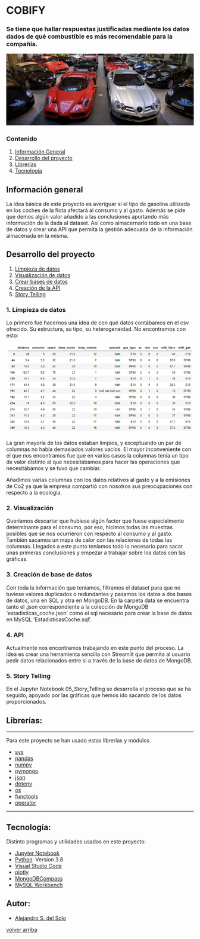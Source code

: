 <a name='inicio'></a>
# COBIFY

### Se tiene que hallar respuestas justificadas mediante los datos dados de qué combustible es más recomendable para la compañía.

![portada](https://github.com/as-Solo/reto_data/blob/main/img/portada_Cobify.jpg)

### Contenido

1. [Información General](#Información)
2. [Desarrollo del proyecto](#Pasos)
3. [Librerías](#Librerías)
4. [Tecnología](#Tecnología)

<a name='Información'></a>
## Información general

La idea básica de este proyecto es averiguar si el tipo de gasolina utilizada en los coches de la flota afectará al consumo y al gasto. Además se pide que demos algún valor añadido a las conclusiones aportando más información de la dada al dataset. Así como almacernarlo todo en una base de datos y crear una API que permita la gestión adecuada de la información almacenada en la misma.



<a name='Pasos'></a>
## Desarrollo del proyecto

1. [Limpieza de datos](#limpieza)
1. [Visualización de datos](#visualizacion)
1. [Crear bases de datos](#bbdd)
1. [Creación de la API](#API)
1. [Story Telling](#storyTelling)

<a name = limpieza></a>
### 1. Limpieza de datos

Lo primero fue hacernos una idea de con qué datos contábamos en el csv ofrecido. Su estructura, su tipo, su heterogeneidad. No encontramos con esto:

![df_head_inicio](https://github.com/as-Solo/reto_data/blob/main/img/df_head_inicio.jpg)

La gran mayoría de los datos estaban limpios, y exceptuando un par de columnas no había demasiados valores vacíos. El mayor inconveniente con el que nos encontramos fue que en varios casos la columnas tenía un tipo de valor distinto al que necesitábamos para hacer las operaciones que necesitábamos y se tuvo que cambiar.

Añadimos varias columnas con los datos relativos al gasto y a la emisiones de Co2 ya que la empresa compartió con nosotros sus preocupaciones con respecto a la ecología.

<a name = visualizacion></a>
### 2. Visualización

Queríamos descartar que hubiese algún factor que fuese especialmente determinante para el consumo, por eso, hicimos todas las muestras posibles que se nos ocurrieron con respecto al consumo y al gasto. También sacamos un mapa de calor con las relaciones de todas las columnas. Llegados a este punto teníamos todo lo necesario para sacar unas primeras conclusiones y empezar a trabajar sobre los datos con las gráficas.

<a name = bbdd></a>
### 3. Creación de base de datos

Con toda la información que teníamos, filtramos el dataset para que no tuviese valores duplicados o redundantes y pasamos los datos a dos bases de datos, una en SQL y otra en MongoDB. En la carpeta data se encuentra tanto el .json correspondiente a la colección de MongoDB 'estadisticas_coche.json' como el sql necesario para crear la base de datos en MySQL 'EstadisticasCoche.sql'.

<a name = API></a>
### 4. API

Actualmente nos encontramos trabajando en este punto del proceso. La idea es crear una herramienta sencilla con Streamlit que permita al usuario pedir datos relacionados entre si a través de la base de datos de MongoDB.

<a name = storyTelling></a>
### 5. Story Telling

En el Jupyter Notebook 05_Story_Telling se desarrolla el proceso que se ha seguido, apoyado por las gráficas que hemos ido sacando de los datos proporcionados.


<a name = Librerías></a>
## Librerías:

***
Para este proyecto se han usado estas librerías y módulos. 
- [sys](https://docs.python.org/es/3.10/library/sys.html)
- [pandas](https://pandas.pydata.org/docs/)
- [numpy](https://numpy.org/doc/stable/)
- [pymongo](https://pypi.org/project/pymongo/)
- [json](https://docs.python.org/3/library/json.html)
- [dotenv](https://pypi.org/project/python-dotenv/)
- [os](https://docs.python.org/3/library/os.html)
- [functools](https://docs.python.org/es/3/library/functools.html)
- [operator](https://docs.python.org/3/library/operator.html)
***

<a name = Tecnología></a>
## Tecnología: 

Distinto programas y utilidades usados en este proyecto:
* [Jupyter Notebook](https://jupyter.org/)
* [Python](https://www.python.org/): Version 3.8
* [Visual Studio Code](https://code.visualstudio.com/)
* [plotly](https://plotly.com/graphing-libraries/)
* [MongoDBCompass](https://docs.mongodb.com/compass/master/)
* [MySQL Workbench](https://dev.mysql.com/doc/)

## Autor:

* [Alejandro S. del Solo](https://github.com/as-Solo)

[volver arriba](#inicio)
